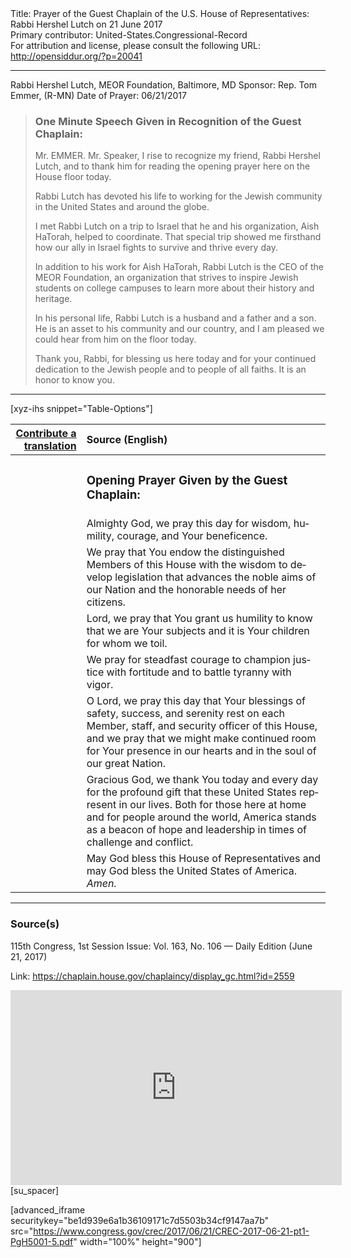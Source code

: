 <html>
<head></head>
<body>
Title: Prayer of the Guest Chaplain of the U.S. House of Representatives: Rabbi Hershel Lutch on 21 June 2017<br />
Primary contributor: United-States.Congressional-Record<br />
For attribution and license, please consult the following URL: <a href="http://opensiddur.org/?p=20041">http://opensiddur.org/?p=20041</a>
<p />
<hr />

Rabbi Hershel Lutch, MEOR Foundation, Baltimore, MD
Sponsor: Rep. Tom Emmer, (R-MN)
Date of Prayer: 06/21/2017

<blockquote>
<h3>One Minute Speech Given in Recognition of the Guest Chaplain:</h3>
Mr. EMMER. Mr. Speaker, I rise to recognize my friend, Rabbi Hershel Lutch, and to thank him for reading the opening prayer here on the House floor today.

Rabbi Lutch has devoted his life to working for the Jewish community in the United States and around the globe.

I met Rabbi Lutch on a trip to Israel that he and his organization, Aish HaTorah, helped to coordinate. That special trip showed me firsthand how our ally in Israel fights to survive and thrive every day.

In addition to his work for Aish HaTorah, Rabbi Lutch is the CEO of the MEOR Foundation, an organization that strives to inspire Jewish students on college campuses to learn more about their history and heritage.

In his personal life, Rabbi Lutch is a husband and a father and a son. He is an asset to his community and our country, and I am pleased we could hear from him on the floor today.

Thank you, Rabbi, for blessing us here today and for your continued dedication to the Jewish people and to people of all faiths. It is an honor to know you.
</blockquote>

<hr />

[xyz-ihs snippet="Table-Options"]<table style="margin-left: auto; margin-right: auto;" class="draggable">
<thead><tr><th id="x" style="text-align: right;"><a href="/translate/" target="_blank" rel="noopener">Contribute a translation</a></th><th style="text-align: left;">Source (English)</th></tr></thead>
<tbody>
<tr><td style="vertical-align:top;">
<div class="liturgy" lang="he">

</span></div></td>
 
<td style="vertical-align:top;">
<div class="english" lang="en">
<h3>Opening Prayer Given by the Guest Chaplain:</h3>
</div></td></tr>


<tr><td style="vertical-align:top;">
<div class="liturgy" lang="he">

</span></div></td>
 
<td style="vertical-align:top;">
<div class="english" lang="en">
Almighty God, 
we pray this day 
for wisdom, 
humility, 
courage, 
and Your beneficence.
</div></td></tr>


<tr><td style="vertical-align:top;">
<div class="liturgy" lang="he">

</span></div></td>
 
<td style="vertical-align:top;">
<div class="english" lang="en">
We pray that You endow the distinguished Members of this House 
with the wisdom to develop legislation 
that advances the noble aims of our Nation 
and the honorable needs of her citizens.
</div></td></tr>


<tr><td style="vertical-align:top;">
<div class="liturgy" lang="he">

</span></div></td>
 
<td style="vertical-align:top;">
<div class="english" lang="en">
Lord, 
we pray that You grant us humility 
to know that we are Your subjects 
and it is Your children for whom we toil.
</div></td></tr>


<tr><td style="vertical-align:top;">
<div class="liturgy" lang="he">

</span></div></td>
 
<td style="vertical-align:top;">
<div class="english" lang="en">
We pray for steadfast courage 
to champion justice with fortitude 
and to battle tyranny with vigor.
</div></td></tr>


<tr><td style="vertical-align:top;">
<div class="liturgy" lang="he">

</span></div></td>
 
<td style="vertical-align:top;">
<div class="english" lang="en">
O Lord, 
we pray this day 
that Your blessings of safety, success, and serenity 
rest on each Member, staff, and security officer of this House, 
and we pray 
that we might make continued room for Your presence 
in our hearts 
and in the soul of our great Nation.
</div></td></tr>


<tr><td style="vertical-align:top;">
<div class="liturgy" lang="he">

</span></div></td>
 
<td style="vertical-align:top;">
<div class="english" lang="en">
Gracious God, 
we thank You today and every day 
for the profound gift that these United States represent in our lives. 
Both for those here at home 
and for people around the world, 
America stands as a beacon of hope and leadership 
in times of challenge and conflict.
</div></td></tr>


<tr><td style="vertical-align:top;">
<div class="liturgy" lang="he">

</span></div></td>
 
<td style="vertical-align:top;">
<div class="english" lang="en">
May God bless this House of Representatives 
and may God bless the United States of America. 
<em>Amen.</em>
</div></td></tr>
</tbody></table>

<hr />

<h3>Source(s)</h3>

115th Congress, 1st Session
Issue: Vol. 163, No. 106 — Daily Edition (June 21, 2017)

Link: <a href="https://chaplain.house.gov/chaplaincy/display_gc.html?id=2559">https://chaplain.house.gov/chaplaincy/display_gc.html?id=2559</a>

<iframe width=530 height=312 src='https://www.c-span.org/video/standalone/?c4674453/rabbi-hershel-lutch-meor-foundation-baltimore-maryland' allowfullscreen='allowfullscreen' frameborder=0></iframe>[su_spacer]

[advanced_iframe securitykey="be1d939e6a1b36109171c7d5503b34cf9147aa7b" src="https://www.congress.gov/crec/2017/06/21/CREC-2017-06-21-pt1-PgH5001-5.pdf" width="100%" height="900"]
</body>
</html>